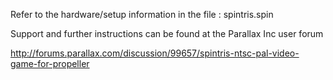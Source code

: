 
Refer to the hardware/setup information in the file : spintris.spin



Support and further instructions can be found at the Parallax Inc user forum

http://forums.parallax.com/discussion/99657/spintris-ntsc-pal-video-game-for-propeller

